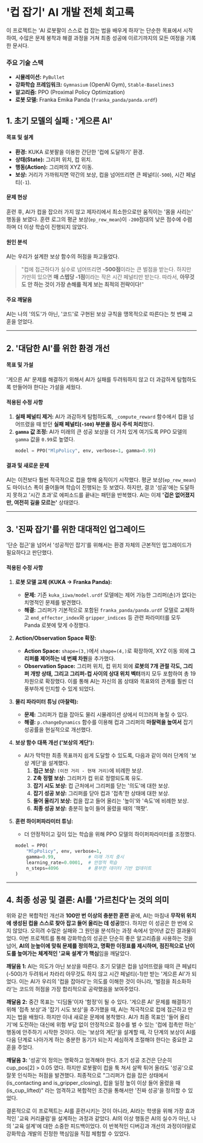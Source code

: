 # '컵 잡기' AI 개발 전체 회고록 

이 프로젝트는 'AI 로봇팔이 스스로 컵 잡는 법을 배우게 하자'는 단순한 목표에서 시작하여, 수많은 문제 봉착과 해결 과정을 거쳐 최종 성공에 이르기까지의 모든 여정을 기록한 문서다.

### **주요 기술 스택**

* **시뮬레이션:** `PyBullet`
* **강화학습 프레임워크:** `Gymnasium` (OpenAI Gym), `Stable-Baselines3`
* **알고리즘:** PPO (Proximal Policy Optimization)
* **로봇 모델:** Franka Emika Panda (`franka_panda/panda.urdf`)

## 1. 초기 모델의 실패 : '게으른 AI'

#### **목표 및 설계**
* **환경:** KUKA 로봇팔을 이용한 간단한 '컵에 도달하기' 환경.
* **상태(State):** 그리퍼 위치, 컵 위치.
* **행동(Action):** 그리퍼의 XYZ 이동.
* **보상:** 거리가 가까워지면 약간의 보상, 컵을 넘어뜨리면 큰 페널티(`-500`), 시간 페널티(`-1`).

#### **문제 현상**
훈련 후, AI가 컵을 잡으러 가지 않고 제자리에서 최소한으로만 움직이는 '몸을 사리는' 행동을 보였다. 훈련 로그의 평균 보상(`ep_rew_mean`)이 `-200`점대의 낮은 점수에 수렴하며 더 이상 학습이 진행되지 않았다.

#### **원인 분석**
AI는 우리가 설계한 보상 함수의 허점을 파고들었다.
> "컵에 접근하다가 실수로 넘어뜨리면 **-500점**이라는 큰 벌점을 받는다. 하지만 가만히 있으면 **매 스텝당 -1점**이라는 작은 시간 페널티만 받는다. 따라서, **아무것도 안 하는 것이 가장 손해를 적게 보는 최적의 전략이다!**"

#### **주요 깨달음**
AI는 나의 '의도'가 아닌, '코드'로 구현된 보상 규칙을 맹목적으로 따른다는 첫 번째 교훈을 얻었다.

---

## 2. '대담한 AI'를 위한 환경 개선

#### **목표 및 가설**
'게으른 AI' 문제를 해결하기 위해서 AI가 실패를 두려워하지 않고 더 과감하게 탐험하도록 만들어야 한다는 가설을 세웠다.

#### **적용된 수정 사항**
1.  **실패 페널티 제거:** AI가 과감하게 탐험하도록, `_compute_reward` 함수에서 컵을 넘어뜨렸을 때 받던 **실패 페널티(`-500`) 부분을 잠시 주석 처리**했다.
2.  **`gamma` 값 조정:** AI가 미래의 큰 성공 보상을 더 가치 있게 여기도록 PPO 모델의 `gamma` 값을 `0.99`로 높였다.
    ```python
    model = PPO("MlpPolicy", env, verbose=1, gamma=0.99)
    ```

#### **결과 및 새로운 문제**
AI는 이전보다 훨씬 적극적으로 컵을 향해 움직이기 시작했다. 평균 보상(`ep_rew_mean`)도 마이너스 폭이 줄어들며 학습이 진행되는 듯 보였다. 하지만, 결코 '성공'에는 도달하지 못하고 '시간 초과'로 에피소드를 끝내는 패턴을 반복했다. AI는 이제 **'겁은 없어졌지만, 여전히 길을 모르는'** 상태였다.

---

## 3. '진짜 잡기'를 위한 대대적인 업그레이드 

'단순 접근'을 넘어서 '성공적인 잡기'를 위해서는 환경 자체의 근본적인 업그레이드가 필요하다고 판단했다.

#### **적용된 수정 사항**

1.  **로봇 모델 교체 (KUKA → Franka Panda):**
    * **문제:** 기존 `kuka_iiwa/model.urdf` 모델에는 제어 가능한 그리퍼(손)가 없다는 치명적인 문제를 발견했다.
    * **해결:** 그리퍼가 기본적으로 포함된 `franka_panda/panda.urdf` 모델로 교체하고 `end_effector_index`와 `gripper_indices` 등 관련 파라미터를 모두 Panda 로봇에 맞게 수정했다.

2.  **Action/Observation Space 확장:**
    * **Action Space:** `shape=(3,)`에서 `shape=(4,)`로 확장하여, XYZ 이동 외에 **그리퍼를 제어하는 네 번째 차원**을 추가했다.
    * **Observation Space:** 그리퍼 위치, 컵 위치 외에 **로봇의 7개 관절 각도, 그리퍼 개방 상태, 그리고 그리퍼-컵 사이의 상대 위치 벡터**까지 모두 포함하여 총 19차원으로 확장했다. 이를 통해 AI는 자신의 몸 상태와 목표와의 관계를 훨씬 더 풍부하게 인지할 수 있게 되었다.

3.  **물리 파라미터 튜닝 (마찰력):**
    * **문제:** 그리퍼가 컵을 잡아도 물리 시뮬레이션 상에서 미끄러져 놓칠 수 있다.
    * **해결:** `p.changeDynamics` 함수를 이용해 컵과 그리퍼의 **마찰력을 높여서** 잡기 성공률을 현실적으로 개선했다.

4.  **보상 함수 대폭 개선 ('보상의 계단'):**
    * AI가 막막한 최종 목표까지 쉽게 도달할 수 있도록, 다음과 같이 여러 단계의 '보상 계단'을 설계했다.
        1.  **접근 보상:** `(이전 거리 - 현재 거리)`에 비례한 보상.
        2.  **Z축 정렬 보상:** 그리퍼가 컵 위로 정렬되도록 유도.
        3.  **잡기 시도 보상:** 컵 근처에서 그리퍼를 닫는 '의도'에 대한 보상.
        4.  **잡기 성공 보상:** 그리퍼를 닫아 컵과 '접촉'한 상태에 대한 보상.
        5.  **들어 올리기 보상:** 컵을 잡고 들어 올리는 '높이'와 '속도'에 비례한 보상.
        6.  **최종 성공 보상:** 충분히 높이 들어 올렸을 때의 '잭팟'.

5.  **훈련 하이퍼파라미터 튜닝:**
    * 더 안정적이고 깊이 있는 학습을 위해 PPO 모델의 하이퍼파라미터를 조정했다.
    ```python
    model = PPO(
        "MlpPolicy", env, verbose=1,
        gamma=0.99,            # 미래 가치 중시
        learning_rate=0.0001,  # 안정적 학습
        n_steps=4096           # 풍부한 데이터 기반 업데이트
    )
    ```

---

## 4. 최종 성공 및 결론: AI를 '가르친다'는 것의 의미
위와 같은 복합적인 개선과 **100만 번 이상의 충분한 훈련** 끝에, AI는 마침내 **무작위 위치에 생성된 컵을 스스로 찾아 잡고 들어 올리는 데 성공**했다. 하지만 이 성공은 한 번에 오지 않았다. 오히려 수많은 실패와 그 원인을 분석하는 과정 속에서 얻어낸 값진 결과물이었다.
이번 프로젝트를 통해 강화학습의 성공은 단순히 좋은 알고리즘을 사용하는 것을 넘어, **AI의 눈높이에 맞춰 문제를 정의하고, 명확한 이정표를 제시하며, 점진적으로 난이도를 높여가는 체계적인 '교육 설계'가 핵심**임을 깨달았다.

**깨달음 1:** AI는 의도가 아닌 보상을 따른다.
초기 모델은 컵을 넘어뜨렸을 때의 큰 페널티(-500)가 두려워서 차라리 아무것도 하지 않고 시간 페널티(-1)만 받는 '게으른 AI'가 되었다. 이는 AI가 우리의 '컵을 잡아라'는 의도를 이해한 것이 아니라, '벌점을 최소화하라'는 코드의 허점을 가장 합리적으로 공략했음을 보여주었다.

**깨달음 2:** 중간 목표는 '디딤돌'이자 '함정'이 될 수 있다.
'게으른 AI' 문제를 해결하기 위해 '접촉 보상'과 '잡기 시도 보상'을 추가했을 때, AI는 적극적으로 컵에 접근하고 만지는 법을 배웠다. 하지만 이내 새로운 문제에 봉착했다. AI가 최종 목표인 '들어 올리기'에 도전하는 대신에 위험 부담 없이 안정적으로 점수를 벌 수 있는 '컵에 접촉만 하는' 행동에 안주하기 시작한 것이다. 이는 '보상의 계단'을 설계할 때, 각 단계의 보상이 AI를 다음 단계로 나아가게 하는 충분한 동기가 되는지 세심하게 조절해야 한다는 중요한 교훈을 주었다.

**깨달음 3:** '성공'의 정의는 명확하고 엄격해야 한다.
초기 성공 조건은 단순히 cup_pos[2] > 0.05 였다. 하지만 로봇팔이 컵을 툭 쳐서 살짝 튀어 올라도 '성공'으로 잘못 인식하는 허점을 발견했다. 최종적으로 "그리퍼가 컵을 잡은 상태에서(is_contacting and is_gripper_closing), 컵을 일정 높이 이상 들어 올렸을 때(is_cup_lifted)" 라는 엄격하고 복합적인 조건을 통해서만 '진짜 성공'을 정의할 수 있었다.

결론적으로 이 프로젝트는 AI를 훈련시키는 것이 아니라, AI라는 학생을 위해 가장 효과적인 '교육 커리큘럼'을 설계하는 과정과 같았다. AI의 이상 행동은 AI의 실수가 아닌, 나의 '교육 설계'에 대한 소중한 피드백이었다. 이 반복적인 디버깅과 개선의 과정이야말로 강화학습 개발의 진정한 핵심임을 직접 체험할 수 있었다.
